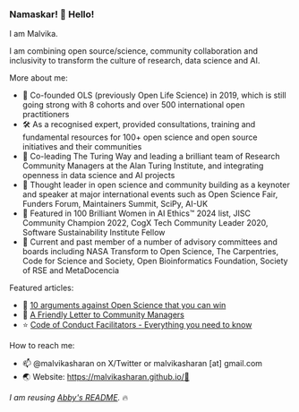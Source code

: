### Namaskar! 👋 Hello! 

I am Malvika.

I am combining open source/science, community collaboration and inclusivity to transform the culture of research, data science and AI.

More about me:

* 🚧 Co-founded OLS (previously Open Life Science) in 2019, which is still going strong with 8 cohorts and over 500 international open practitioners
* 🛠 As a recognised expert, provided consultations, training and fundamental resources for 100+ open science and open source initiatives and their communities
* 💪 Co-leading The Turing Way and leading a brilliant team of Research Community Managers at the Alan Turing Institute, and integrating openness in data science and AI projects
* 📣 Thought leader in open science and community building as a keynoter and speaker at major international events such as Open Science Fair, Funders Forum, Maintainers Summit, SciPy, AI-UK
* 🎉 Featured in 100 Brilliant Women in AI Ethics™ 2024 list, JISC Community Champion 2022, CogX Tech Community Leader 2020, Software Sustainability Institute Fellow 
* 👥 Current and past member of a number of advisory committees and boards including NASA Transform to Open Science, The Carpentries, Code for Science and Society, Open Bioinformatics Foundation, Society of RSE and MetaDocencia

Featured articles:

* 🎯 [10 arguments against Open Science that you can win](https://malvikasharan.github.io/blogs/open-science-argument/)
* 💌 [A Friendly Letter to Community Managers](https://malvikasharan.github.io/blogs/letter-to-community-managers/)
* ⭐ [Code of Conduct Facilitators - Everything you need to know](https://malvikasharan.github.io/blogs/coc-facilitators/)

How to reach me:

* 📫 @malvikasharan on X/Twitter or malvikasharan [at] gmail.com
* 🌏 Website: https://malvikasharan.github.io/🚧

*I am reusing [Abby's README](https://github.com/abbycabs/abbycabs).* 🔥
